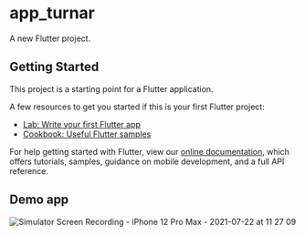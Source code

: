 # app_turnar

A new Flutter project.

## Getting Started

This project is a starting point for a Flutter application.

A few resources to get you started if this is your first Flutter project:

- [Lab: Write your first Flutter app](https://flutter.dev/docs/get-started/codelab)
- [Cookbook: Useful Flutter samples](https://flutter.dev/docs/cookbook)

For help getting started with Flutter, view our
[online documentation](https://flutter.dev/docs), which offers tutorials,
samples, guidance on mobile development, and a full API reference.

## Demo app

![Simulator Screen Recording - iPhone 12 Pro Max - 2021-07-22 at 11 27 09](https://user-images.githubusercontent.com/30576222/126856145-fdc1db31-6578-4e2c-aafa-3dc37f11f3f8.gif)
